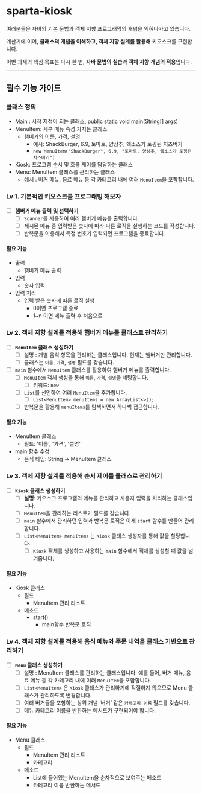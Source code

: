 # sparta-kiosk

여러분들은 자바의 기본 문법과 객체 지향 프로그래밍의 개념을 익혀나가고 있습니다.

계산기에 이어, **클래스의 개념을 이해하고, 객체 지향 설계를 활용해** 키오스크를 구현합니다.

이번 과제의 핵심 목표는 다시 한 번, **자바 문법의 실습과 객체 지향 개념의 적용**입니다.

---

## 필수 기능 가이드

### 클래스 정의

- Main : 시작 지점이 되는 클래스, public static void main(String[] args)
- MenuItem: 세부 메뉴 속성 가지는 클래스
  - 햄버거의 이름, 가격, 설명
    - 예시: ShackBurger, 6.9, 토마토, 양상추, 쉑소스가 토핑된 치즈버거
    - `new MenuItem("ShackBurger", 6.9, "토마토, 양상추, 쉑소스가 토핑된 치즈버거")`
- Kiosk: 프로그램 순서 및 흐름 제어를 담당하는 클래스
- Menu: MenuItem 클래스를 관리하는 클래스
  - 예시 : 버거 메뉴, 음료 메뉴 등 각 카테고리 내에 여러 `MenuItem`을 포함합니다.

### Lv 1. 기본적인 키오스크를 프로그래밍 해보자

- [ ] **햄버거 메뉴 출력 및 선택하기**
  - [ ] `Scanner`를 사용하여 여러 햄버거 메뉴를 출력합니다.
  - [ ] 제시된 메뉴 중 입력받은 숫자에 따라 다른 로직을 실행하는 코드를 작성합니다.
  - [ ] 반복문을 이용해서 특정 번호가 입력되면 프로그램을 종료합니다.

#### 필요 기능

- 출력
  - 햄버거 메뉴 출력
- 입력
  - 숫자 입력
- 입력 처리
  - 입력 받은 숫자에 따른 로직 실행
    - 0이면 프로그램 종료
    - 1~n 이면 메뉴 출력 후 처음으로

### Lv 2. 객체 지향 설계를 적용해 햄버거 메뉴를 클래스로 관리하기

- [ ] **`MenuItem` 클래스 생성하기**
  - [ ] 설명 : 개별 음식 항목을 관리하는 클래스입니다. 현재는 햄버거만 관리합니다.
  - [ ] 클래스는 `이름`, `가격`, `설명` 필드를 갖습니다.
- [ ] `main` 함수에서 `MenuItem` 클래스를 활용하여 햄버거 메뉴를 출력합니다.
  - [ ] `MenuItem` 객체 생성을 통해 `이름`, `가격`, `설명`을 세팅합니다.
    - [ ] 키워드: `new`
  - [ ] `List`를 선언하여 여러 `MenuItem`을 추가합니다.
    - [ ] `List<MenuItem> menuItems = new ArrayList<>();`
  - [ ] 반복문을 활용해 `menuItems`를 탐색하면서 하나씩 접근합니다.

#### 필요 기능

- MenuItem 클래스
  - 필드: '이름', '가격', '설명'
- main 함수 수정
  - 음식 타입: String -> MenuItem 클래스

### Lv 3. 객체 지향 설계를 적용해 순서 제어를 클래스로 관리하기

- [ ] **`Kiosk` 클래스 생성하기**
  - [ ] **설명**: 키오스크 프로그램의 메뉴를 관리하고 사용자 입력을 처리하는 클래스입니다.
  - [ ] `MenuItem`을 관리하는 리스트가 필드를 갖습니다.
  - [ ] `main` 함수에서 관리하던 입력과 반복문 로직은 이제 `start` 함수를 만들어 관리합니다.
  - [ ] `List<MenuItem> menuItems` 는 `Kiosk` 클래스 생성자를 통해 값을 할당합니다.
    - [ ] `Kiosk` 객체를 생성하고 사용하는 `main` 함수에서 객체를 생성할 때 값을 넘겨줍니다.

#### 필요 기능

- Kiosk 클래스
  - 필드
    - MenuItem 관리 리스트
  - 메소드
    - start()
      - main함수 반복문 로직

### Lv 4. 객체 지향 설계를 적용해 음식 메뉴와 주문 내역을 클래스 기반으로 관리하기

- [ ] **`Menu` 클래스 생성하기**
  - [ ] 설명 : MenuItem 클래스를 관리하는 클래스입니다.
        예를 들어, 버거 메뉴, 음료 메뉴 등 각 카테고리 내에 여러 `MenuItem`을 포함합니다.
  - [ ] `List<MenuItem>` 은 `Kiosk` 클래스가 관리하기에 적절하지 않으므로 Menu 클래스가 관리하도록 변경합니다.
  - [ ] 여러 버거들을 포함하는 상위 개념 ‘버거’ 같은 `카테고리 이름` 필드를 갖습니다.
  - [ ] 메뉴 카테고리 이름을 반환하는 메서드가 구현되어야 합니다.

#### 필요 기능

- Menu 클래스
  - 필드
    - MenuItem 관리 리스트
    - 카테고리
  - 메소드
    - List에 들어있는 MenuItem을 순차적으로 보여주는 메소드
    - 카테고리 이름 반환하는 메서드
